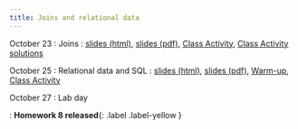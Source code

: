 ```yaml
---
title: Joins and relational data
---
```


October 23
: Joins
  : [slides (html)](https://sta279-f23.github.io/slides/lecture_17.html), [slides (pdf)](https://sta279-f23.github.io/slides/lecture_17.pdf), [Class Activity](https://sta279-f23.github.io/class_activities/ca_lecture_17.html), [Class Activity solutions](https://sta279-f23.github.io/class_activities/ca_lecture_17_solutions.html)
  
October 25
: Relational data and SQL
  : [slides (html)](https://sta279-f23.github.io/slides/lecture_18.html), [slides (pdf)](https://sta279-f23.github.io/slides/lecture_18.pdf), [Warm-up](https://sta279-f23.github.io/class_activities/ca_lecture_18_warmup.html), [Class Activity](https://sta279-f23.github.io/class_activities/ca_lecture_18.html)
  
October 27
: Lab day

: **Homework 8 released**{: .label .label-yellow }